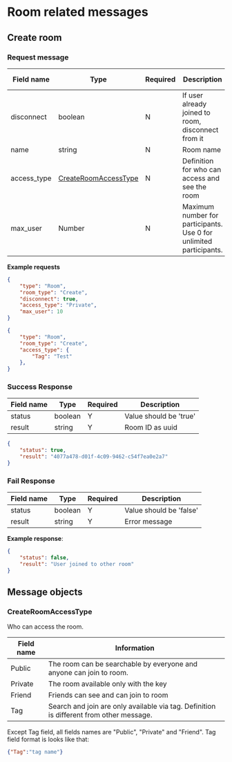 # Room related messages

## Create room

### Request message

| Field name  | Type                                          | Required | Description                                                        | Default value |
|-------------|-----------------------------------------------|----------|--------------------------------------------------------------------|---------------|
| disconnect  | boolean                                       | N        | If user already joined to room, disconnect from it                 | false         |
| name        | string                                        | N        | Room name                                                          |               |
| access_type | [CreateRoomAccessType](#CreateRoomAccessType) | N        | Definition for who can access and see the room                     | Public        |
| max_user    | Number                                        | N        | Maximum number for participants. Use 0 for unlimited participants. | Unlimited     |

**Example requests**

```json
{
    "type": "Room",
    "room_type": "Create",
    "disconnect": true,
    "access_type": "Private",
    "max_user": 10
}
```

```json
{
    "type": "Room",
    "room_type": "Create",
    "access_type": {
        "Tag": "Test"
    },
}
```



### Success Response

| Field name | Type    | Required | Description                 |
|------------|---------|----------|-----------------------------|
| status     | boolean | Y        | Value should be 'true'      |
| result     | string  | Y        | Room ID as uuid |

```json
{
    "status": true,
    "result": "4077a478-d01f-4c09-9462-c54f7ea0e2a7"
}
```

### Fail Response

| Field name | Type    | Required | Description                 |
|------------|---------|----------|-----------------------------|
| status     | boolean | Y        | Value should be 'false'     |
| result     | string  | Y        | Error message               |


**Example response**:

```json
{
    "status": false,
    "result": "User joined to other room"
}
```


## Message objects

### CreateRoomAccessType

Who can access the room.

| Field name    | Information |
|---------|-------|
| Public  | The room can be searchable by everyone and anyone can join to room.     |
| Private | The room available only with the key     |
| Friend  | Friends can see and can join to room     |
| Tag     | Search and join are only available via tag. Definition is different from other message.|


Except Tag field, all fields names are "Public", "Private" and "Friend".
Tag field format is looks like that:

```json
{"Tag":"tag name"}
```